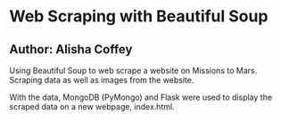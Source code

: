 # Web Scraping with Beautiful Soup

Author: Alisha Coffey
---------

Using Beautiful Soup to web scrape a website on Missions to Mars. Scraping data as well as images from the website.

With the data, MongoDB (PyMongo) and Flask were used to display the scraped data on a new webpage, index.html.
